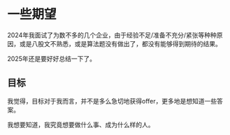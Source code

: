 # 一些期望

2024年我面试了为数不多的几个企业，由于经验不足/准备不充分/紧张等种种原因，或是八股文不熟悉，或是算法题没有做出了，都没有能够得到期待的结果。

2025年还是要好好总结一下了。

## 目标

我觉得，目标对于我而言，并不是多么急切地获得offer，更多地是想知道一些答案。

我想要知道，我究竟想要做什么事、成为什么样的人。
